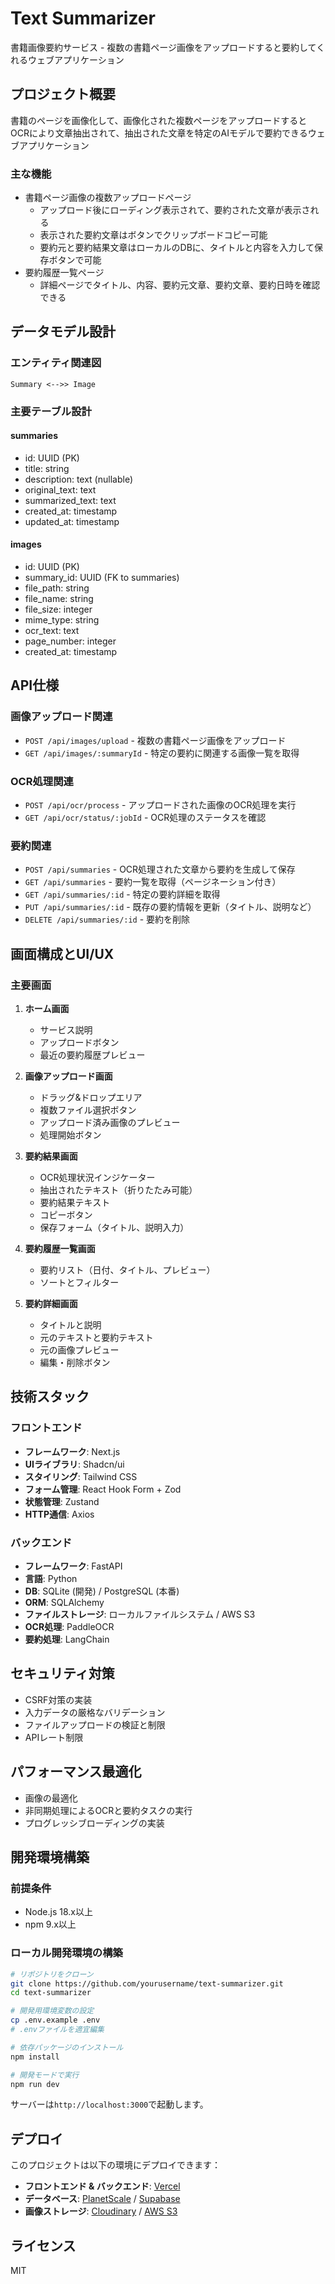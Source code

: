 # Text Summarizer

書籍画像要約サービス - 複数の書籍ページ画像をアップロードすると要約してくれるウェブアプリケーション

## プロジェクト概要

書籍のページを画像化して、画像化された複数ページをアップロードするとOCRにより文章抽出されて、抽出された文章を特定のAIモデルで要約できるウェブアプリケーション

### 主な機能

- 書籍ページ画像の複数アップロードページ
  - アップロード後にローディング表示されて、要約された文章が表示される
  - 表示された要約文章はボタンでクリップボードコピー可能
  - 要約元と要約結果文章はローカルのDBに、タイトルと内容を入力して保存ボタンで可能
- 要約履歴一覧ページ
  - 詳細ページでタイトル、内容、要約元文章、要約文章、要約日時を確認できる

## データモデル設計

### エンティティ関連図

```
Summary <-->> Image
```

### 主要テーブル設計

#### summaries
- id: UUID (PK)
- title: string
- description: text (nullable)
- original_text: text
- summarized_text: text
- created_at: timestamp
- updated_at: timestamp

#### images
- id: UUID (PK)
- summary_id: UUID (FK to summaries)
- file_path: string
- file_name: string
- file_size: integer
- mime_type: string
- ocr_text: text
- page_number: integer
- created_at: timestamp

## API仕様

### 画像アップロード関連

- `POST /api/images/upload` - 複数の書籍ページ画像をアップロード
- `GET /api/images/:summaryId` - 特定の要約に関連する画像一覧を取得

### OCR処理関連

- `POST /api/ocr/process` - アップロードされた画像のOCR処理を実行
- `GET /api/ocr/status/:jobId` - OCR処理のステータスを確認

### 要約関連

- `POST /api/summaries` - OCR処理された文章から要約を生成して保存
- `GET /api/summaries` - 要約一覧を取得（ページネーション付き）
- `GET /api/summaries/:id` - 特定の要約詳細を取得
- `PUT /api/summaries/:id` - 既存の要約情報を更新（タイトル、説明など）
- `DELETE /api/summaries/:id` - 要約を削除

## 画面構成とUI/UX

### 主要画面

1. **ホーム画面**
   - サービス説明
   - アップロードボタン
   - 最近の要約履歴プレビュー
   
2. **画像アップロード画面**
   - ドラッグ&ドロップエリア
   - 複数ファイル選択ボタン
   - アップロード済み画像のプレビュー
   - 処理開始ボタン
   
3. **要約結果画面**
   - OCR処理状況インジケーター
   - 抽出されたテキスト（折りたたみ可能）
   - 要約結果テキスト
   - コピーボタン
   - 保存フォーム（タイトル、説明入力）
   
4. **要約履歴一覧画面**
   - 要約リスト（日付、タイトル、プレビュー）
   - ソートとフィルター
   
5. **要約詳細画面**
   - タイトルと説明
   - 元のテキストと要約テキスト
   - 元の画像プレビュー
   - 編集・削除ボタン

## 技術スタック

### フロントエンド
- **フレームワーク**: Next.js
- **UIライブラリ**: Shadcn/ui
- **スタイリング**: Tailwind CSS
- **フォーム管理**: React Hook Form + Zod
- **状態管理**: Zustand
- **HTTP通信**: Axios

### バックエンド
- **フレームワーク**: FastAPI
- **言語**: Python
- **DB**: SQLite (開発) / PostgreSQL (本番)
- **ORM**: SQLAlchemy
- **ファイルストレージ**: ローカルファイルシステム / AWS S3
- **OCR処理**: PaddleOCR
- **要約処理**: LangChain

## セキュリティ対策

- CSRF対策の実装
- 入力データの厳格なバリデーション
- ファイルアップロードの検証と制限
- APIレート制限

## パフォーマンス最適化

- 画像の最適化
- 非同期処理によるOCRと要約タスクの実行
- プログレッシブローディングの実装

## 開発環境構築

### 前提条件

- Node.js 18.x以上
- npm 9.x以上

### ローカル開発環境の構築

```bash
# リポジトリをクローン
git clone https://github.com/yourusername/text-summarizer.git
cd text-summarizer

# 開発用環境変数の設定
cp .env.example .env
# .envファイルを適宜編集

# 依存パッケージのインストール
npm install

# 開発モードで実行
npm run dev
```

サーバーは`http://localhost:3000`で起動します。

## デプロイ

このプロジェクトは以下の環境にデプロイできます：

- **フロントエンド & バックエンド**: [Vercel](https://vercel.com)
- **データベース**: [PlanetScale](https://planetscale.com) / [Supabase](https://supabase.com)
- **画像ストレージ**: [Cloudinary](https://cloudinary.com) / [AWS S3](https://aws.amazon.com/s3/)

## ライセンス

MIT
